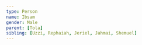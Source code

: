 ```yaml
---
type: Person
name: Ibsam
gender: Male
parent: [Tola]
sibling: [Uzzi, Rephaiah, Jeriel, Jahmai, Shemuel]
---
```

